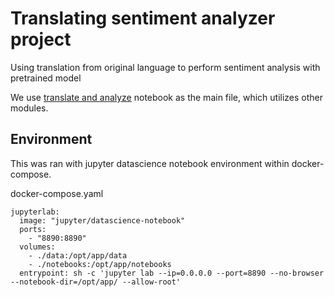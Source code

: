 # Translating sentiment analyzer project

Using translation from original language to perform sentiment analysis with pretrained model

We use [translate and analyze](translate_and_analyze.ipynb) notebook as the main file, which utilizes other modules.

## Environment

This was ran with jupyter datascience notebook environment within docker-compose.

docker-compose.yaml

```
jupyterlab:
  image: "jupyter/datascience-notebook"
  ports:
    - "8890:8890"
  volumes:
    - ./data:/opt/app/data
    - ./notebooks:/opt/app/notebooks
  entrypoint: sh -c 'jupyter lab --ip=0.0.0.0 --port=8890 --no-browser --notebook-dir=/opt/app/ --allow-root'

```

